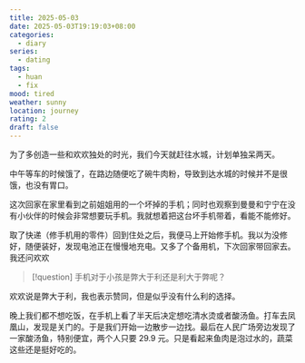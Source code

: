 ```yaml
---
title: 2025-05-03
date: 2025-05-03T19:19:03+08:00
categories:
  - diary
series:
  - dating
tags:
  - huan
  - fix
mood: tired
weather: sunny
location: journey
rating: 2
draft: false
---
```

为了多创造一些和欢欢独处的时光，我们今天就赶往水城，计划单独呆两天。

中午等车的时候饿了，在路边随便吃了碗牛肉粉，导致到达水城的时候并不是很饿，也没有胃口。

这次回家在家里看到之前姐姐用的一个坏掉的手机；同时也观察到曼曼和宁宁在没有小伙伴的时候会非常想要玩手机。我就想着把这台坏手机带着，看能不能修好。

取了快递（修手机用的零件）回到住处之后，我便马上开始修手机。我以为没修好，随便装好，发现电池正在慢慢地充电。又多了个备用机，下次回家带回家去。我还问欢欢

> [!question]
> 手机对于小孩是弊大于利还是利大于弊呢？

欢欢说是弊大于利，我也表示赞同，但是似乎没有什么利的选择。

晚上我们都不想吃饭，在手机上看了半天后决定想吃清水烫或者酸汤鱼。打车去凤凰山，发现是关门的。于是我们开始一边散步一边找。最后在人民广场旁边发现了一家酸汤鱼，特别便宜，两个人只要 29.9 元。只是看起来鱼肉是泡过水的，蔬菜这些还是挺好吃的。

